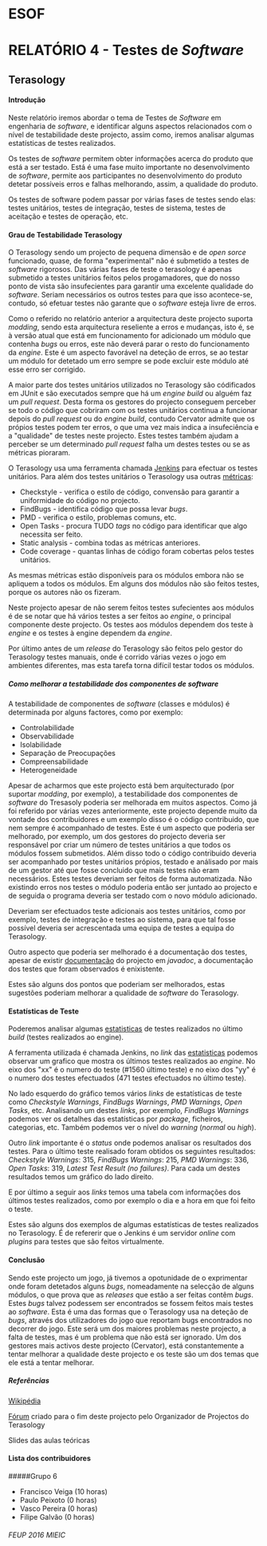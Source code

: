 # ESOF
# RELATÓRIO 4 - Testes de *Software* 
## Terasology

#### Introdução

Neste relatório iremos abordar o tema de Testes de *Software* em engenharia de *software*, e identificar alguns aspectos
relacionados com o nível de testabilidade deste projecto, assim como, iremos analisar algumas estatísticas de testes realizados.

Os testes de *software* permitem obter informações acerca do produto que está a ser testado. Está é uma fase muito importante 
no desenvolvimento de *software*, permite aos participantes no desenvolvimento do produto detetar possíveis erros e falhas 
melhorando, assim, a qualidade do produto.

Os testes de software podem passar por várias fases de testes sendo elas: testes unitários, testes de integração, 
testes de sistema, testes de aceitação e testes de operação, etc.

#### Grau de Testabilidade Terasology

O Terasology sendo um projecto de pequena dimensão e de *open sorce* funcionado, quase, de forma "experimental" não é submetido
a testes de *software* rigorosos. Das várias fases de teste o terasology é apenas submetido a testes unitários feitos pelos 
progamadores, que do nosso ponto de vista são insufecientes para garantir uma excelente qualidade do *software*. Seriam 
necessários os outros testes para que isso acontece-se, contudo, só efetuar testes não garante que o *software* esteja livre de erros.

Como o referido no relatório anterior a arquitectura deste projecto suporta *modding*, sendo esta arquitectura reseliente 
a erros e mudanças, isto é, se à versão atual que está em funcionamento for adicionado um módulo que contenha *bugs* ou erros, 
este não deverá parar o resto do funcionamento da *engine*. Este é um aspecto favorável na deteção de erros, se ao testar um 
módulo for detetado um erro sempre se pode excluir este módulo até esse erro ser corrigido.

A maior parte dos testes unitários utilizados no Terasology são códificados em JUnit e são executados sempre que há um *engine build* 
ou alguém faz um *pull request*. Desta forma os gestores do projecto conseguem perceber se todo o código que cobriram com 
os testes unitários continua a funcionar depois do *pull request* ou do *engine build*, contudo Cervator admite que os 
própios testes podem ter erros, o que uma vez mais indica a insufeciência e a "qualidade" de testes neste projecto. Estes testes 
também ajudam a perceber se um determinado *pull request* falha um destes testes ou se as métricas pioraram.

O Terasology usa uma ferramenta chamada [Jenkins](http://jenkins.terasology.org/job/Terasology/) para efectuar os testes unitários. Para além dos testes unitários o Terasology 
usa outras [métricas](http://jenkins.terasology.org/view/Statistics/):

- Checkstyle - verifica o estilo de código, convensão para garantir a uniformidade do código no projecto.
- FindBugs - identifica código que possa levar *bugs*.
- PMD - verifica o estilo, problemas comuns, etc.
- Open Tasks - procura TUDO *tags* no código para identificar que algo necessita ser feito.
- Static analysis - combina todas as métricas anteriores.
- Code coverage - quantas linhas de código foram cobertas pelos testes unitários.

As mesmas métricas estão disponíveis para os módulos embora não se apliquem a todos os módulos. Em alguns dos módulos não 
são feitos testes, porque os autores não os fizeram.

Neste projecto apesar de não serem feitos testes sufecientes aos módulos é de se notar que há vários testes a ser feitos ao *engine*, o 
principal componente deste projecto. Os testes aos módulos dependem dos teste à *engine* e os testes à engine dependem 
da *engine*. 

Por último antes de um *release* do Terasology são feitos pelo gestor do Terasology testes manuais, onde é corrido várias vezes 
o jogo em ambientes diferentes, mas esta tarefa torna difícil testar todos os módulos.

##### Como melhorar a testabilidade dos componentes de *software*
A testabilidade de componentes de *software* (classes e módulos) é determinada por alguns factores, como por exemplo:

- Controlabilidade
- Observabilidade
- Isolabilidade
- Separação de Preocupações
- Compreensabilidade
- Heterogeneidade

Apesar de acharmos que este projecto está bem arquitecturado (por suportar *modding*, por exemplo), a testabilidade dos 
componentes de *software* do Tresasoly poderia ser melhorada em muitos aspectos.
Como já foi referido por várias vezes anteriormente, este projecto depende muito da vontade dos contribuidores 
e um exemplo disso é o código contribuido, que nem sempre é acompanhado de testes. Este é um aspecto que poderia ser melhorado, 
por exemplo, um dos gestores do projecto deveria ser responsável por criar um número de testes unitários a que todos os módulos fossem 
submetidos. Além disso todo o código contribuido deveria ser acompanhado por testes unitários própios, testado e análisado
por mais de um gestor até que fosse concluido que mais testes não eram necessários. Estes testes deveriam ser feitos de 
forma automatizada. Não existindo erros nos testes o módulo poderia então ser juntado ao projecto e de seguida o programa deveria ser 
testado com o novo módulo adicionado.

Deveriam ser efectuados teste adicionais aos testes unitários, como por exemplo, testes de integração e testes ao sistema, 
para que tal fosse possível deveria ser acrescentada uma equipa de testes a equipa do Terasology.

Outro aspecto que poderia ser melhorado é a documentação dos testes, apesar de existir 
[documentacão](http://jenkins.terasology.org/job/Terasology/javadoc/) do projecto em *javadoc*, a documentação dos testes 
que foram observados é enixistente.

Estes são alguns dos pontos que poderiam ser melhorados, estas sugestões poderiam melhorar a qualidade de *software* do 
Terasology.

#### Estatísticas de Teste

Poderemos analisar algumas [estatisticas](http://jenkins.terasology.org/job/Terasology/test/?width=800&height=600) de testes 
realizados no último *build* (testes realizados ao engine). 

A ferramenta utilizada é chamada Jenkins, no *link* das [estatisticas](http://jenkins.terasology.org/job/Terasology/test/?width=800&height=600)
podemos observar um grafico que mostra os últimos testes realizados ao *engine*. No eixo dos "xx" é o numero do teste 
(#1560 último teste) e no eixo dos "yy" é o numero dos testes efectuados (471 testes efectuados no último teste).

No lado esquerdo do gráfico temos vários *links* de estatísticas de teste como *Checkstyle Warnings*,  *FindBugs Warnings*,
*PMD Warnings*, *Open Tasks*, etc. Analisando um destes *links*, por exemplo, *FindBugs Warnings* podemos ver os detalhes 
das estatísticas por *package*, ficheiros, categorias, etc. Também podemos ver o nível do *warning* (*normal* ou *high*).

Outro *link* importante é o *status* onde podemos analisar os resultados dos testes. Para o último teste realisado foram 
obtidos os seguintes resultados: *Checkstyle Warnings*: 315, *FindBugs Warnings*: 215, *PMD Warnings*: 336, *Open Tasks*: 319, 
*Latest Test Result (no failures)*. Para cada um destes resultados temos um gráfico do lado direito.

E por último a seguir aos *links* temos uma tabela com informações dos últimos testes realizados, como por exemplo o dia 
e a hora em que foi feito o teste.

Estes são alguns dos exemplos de algumas estatísticas de testes realizados no Terasology. É de refererir que o Jenkins é 
um servidor *online* com *plugins* para testes que são feitos virtualmente.

#### Conclusão
Sendo este projecto um jogo, já tivemos a opotunidade de o exprimentar onde foram detetados alguns *bugs*, nomeadamente na selecção 
de alguns módulos, o que prova que as *releases* que estão a ser feitas contêm *bugs*. Estes *bugs* talvez podessem
ser encontrados se fossem feitos mais testes ao *software*.
Esta é uma das formas que o Terasology usa na deteção de *bugs*, através dos utilizadores do jogo que reportam bugs encontrados 
no decorrer do jogo.
Este será um dos maiores problemas neste projecto, a falta de testes, mas é um problema que não está ser ignorado.
Um dos gestores mais activos deste projecto (Cervator), está constantemente a tentar melhorar a qualidade deste projecto e 
os teste são um dos temas que ele está a tentar melhorar.


##### Referências
[Wikipédia](https://en.wikipedia.org/wiki/Software_testing)

[Fórum](http://forum.terasology.org/threads/development-methodology-and-hi-students-from-porto.1387/)
criado para o fim deste projecto pelo Organizador de Projectos do Terasology

Slides das aulas teóricas

#### Lista dos contribuidores 

#####Grupo 6
* Francisco Veiga (10 horas)
* Paulo Peixoto (0 horas)
* Vasco Pereira (0 horas)
* Filipe Galvão (0 horas)

###### FEUP 2016 MIEIC
